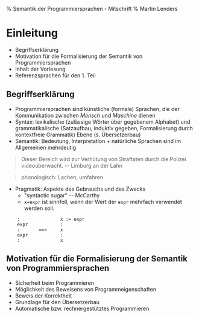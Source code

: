 % Semantik der Programmiersprachen - Mitschrift
% Martin Lenders

Einleitung
==========

 * Begriffserklärung
 * Motivation für die Formalisierung der Semantik von Programmiersprachen
 * Inhalt der Vorlesung
 * Referenzsprachen für den 1. Teil


Begriffserklärung
-----------------

 * Programmiersprachen sind künstliche (formale) Sprachen, die der
   Kommunikation zwischen *Mensch* und *Maschine* dienen
 * Syntax: lexikalische (zulässige Wörter über gegebenem Alphabet) und
   grammatikalische (Satzaufbau, induktiv gegeben, Formalisierung durch
   kontextfreie Grammatik) Ebene (s. Übersetzerbau)
 * Semantik: Bedeutung, Interpretation + natürliche Sprachen sind im
   Allgemeinen mehrdeutig

> Dieser Bereich wird zur Verhütung von Straftaten durch die Polizei
> videoüberwacht.
> -- Limburg an der Lahn

> phonologisch: Lachen, umfahren

 * Pragmatik: Aspekte des Gebrauchs und des Zwecks
    + "syntactic sugar" -- McCarthy
    + ```x=expr``` ist sinnfoll, wenn der Wert der ```expr``` mehrfach
      verwendet werden soll.

```
    :               x := expr
    expr            :
    :       ==>     x
    expr            :
    :               x
```

Motivation für die Formalisierung der Semantik von Programmiersprachen
----------------------------------------------------------------------
 * Sicherheit beim Programmieren
 * Möglichkeit des Beweisens von Programmeigenschaften
 * Beweis der Korrektheit
 * Grundlage für den Übersetzerbau
 * Automatische bzw. rechnergestütztes Programmieren

